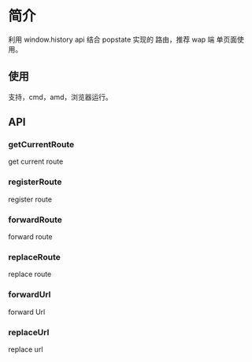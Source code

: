 # 简介
利用 window.history api 结合  popstate 实现的  路由，推荐 wap 端 单页面使用。


## 使用


支持，cmd，amd，浏览器运行。


## API


### getCurrentRoute

get current route

### registerRoute

register route

### forwardRoute

forward route

### replaceRoute

replace route

### forwardUrl

forward Url

### replaceUrl

replace url